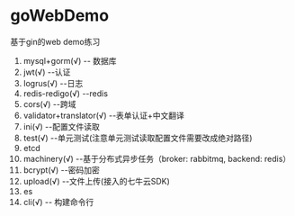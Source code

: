 # goWebDemo
基于gin的web demo练习

1. mysql+gorm(√) -- 数据库
2. jwt(√) --认证
3. logrus(√) --日志
4. redis-redigo(√) --redis
5. cors(√) --跨域
6. validator+translator(√) --表单认证+中文翻译
7. ini(√) --配置文件读取
8. test(√) --单元测试(注意单元测试读取配置文件需要改成绝对路径) 
9. etcd
10. machinery(√) --基于分布式异步任务（broker: rabbitmq, backend: redis）
11. bcrypt(√) --密码加密
12. upload(√) --文件上传(接入的七牛云SDK)
13. es
14. cli(√) -- 构建命令行
